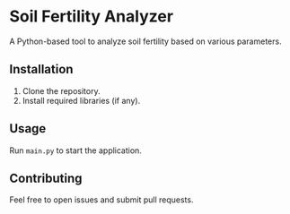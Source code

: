 # Soil Fertility Analyzer

A Python-based tool to analyze soil fertility based on various parameters. 

## Installation

1. Clone the repository.
2. Install required libraries (if any).

## Usage

Run `main.py` to start the application.

## Contributing

Feel free to open issues and submit pull requests.
